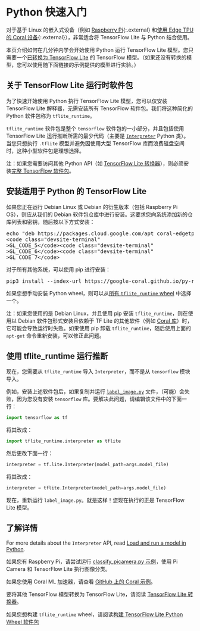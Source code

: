 # Python 快速入门

对于基于 Linux 的嵌入式设备（例如 [Raspberry Pi](https://www.raspberrypi.org/){:.external} 和[使用 Edge TPU 的 Coral 设备](https://coral.withgoogle.com/){:.external}），非常适合将 TensorFlow Lite 与 Python 结合使用。

本页介绍如何在几分钟内学会开始使用 Python 运行 TensorFlow Lite 模型。您只需要一个[已转换为 TensorFlow Lite](../convert/) 的 TensorFlow 模型。（如果还没有转换的模型，您可以使用随下面链接的示例提供的模型进行实验。）

## 关于 TensorFlow Lite 运行时软件包

为了快速开始使用 Python 执行 TensorFlow Lite 模型，您可以仅安装 TensorFlow Lite 解释器，无需安装所有 TensorFlow 软件包。我们将这种简化的 Python 软件包称为 `tflite_runtime`。

`tflite_runtime` 软件包是整个 `tensorflow` 软件包的一小部分，并且包括使用 TensorFlow Lite 运行推断所需的最少代码（主要是 [`Interpreter`](https://www.tensorflow.org/api_docs/python/tf/lite/Interpreter) Python 类）。当您只想执行 `.tflite` 模型并避免因使用大型 TensorFlow 库而浪费磁盘空间时，这种小型软件包是理想选择。

注：如果您需要访问其他 Python API（如 [TensorFlow Lite 转换器](../convert/python_api.md)），则必须安装[完整 TensorFlow 软件包](https://www.tensorflow.org/install/)。

## 安装适用于 Python 的 TensorFlow Lite

如果您正在运行 Debian Linux 或 Debian 的衍生版本（包括 Raspberry Pi OS），则应从我们的 Debian 软件包仓库中进行安装。这要求您向系统添加新的仓库列表和密钥，随后按以下方式安装：

<pre class="devsite-terminal">echo "deb https://packages.cloud.google.com/apt coral-edgetpu-stable main" | sudo tee /etc/apt/sources.list.d/coral-edgetpu.list
&lt;code class="devsite-terminal"
&gt;GL_CODE_5&lt;/code&gt;&lt;code class="devsite-terminal"
&gt;GL_CODE_6&lt;/code&gt;&lt;code class="devsite-terminal"
&gt;GL_CODE_7&lt;/code&gt;
</pre>

对于所有其他系统，可以使用 pip 进行安装：

<pre class="devsite-terminal devsite-click-to-copy">pip3 install --index-url https://google-coral.github.io/py-repo/ tflite_runtime
</pre>

如果您想手动安装 Python wheel，则可以从[所有 `tflite_runtime` wheel](https://github.com/google-coral/pycoral/releases/) 中选择一个。

注：如果您使用的是 Debian Linux，并且使用 pip 安装 `tflite_runtime`，则在使用以 Debian 软件包形式安装且依赖于 TF Lite 的其他软件（例如 [Coral 库](https://coral.ai/software/)）时，它可能会导致运行时失败。如果使用 pip 卸载 `tflite_runtime`，随后使用上面的 `apt-get` 命令重新安装，可以修正此问题。

## 使用 tflite_runtime 运行推断

现在，您需要从 `tflite_runtime` 导入 `Interpreter`，而不是从 `tensorflow` 模块导入。

例如，安装上述软件包后，如果复制并运行 [`label_image.py`](https://github.com/tensorflow/tensorflow/tree/master/tensorflow/lite/examples/python/) 文件，（可能）会失败，因为您没有安装 `tensorflow` 库。要解决此问题，请编辑该文件中的下面一行：

```python
import tensorflow as tf
```

将其改成：

```python
import tflite_runtime.interpreter as tflite
```

然后更改下面一行：

```python
interpreter = tf.lite.Interpreter(model_path=args.model_file)
```

将其改成：

```python
interpreter = tflite.Interpreter(model_path=args.model_file)
```

现在，重新运行 `label_image.py`。就是这样！您现在执行的正是 TensorFlow Lite 模型。

## 了解详情

For more details about the `Interpreter` API, read [Load and run a model in Python](inference.md#load-and-run-a-model-in-python).

如果您有 Raspberry Pi，请尝试运行 [classify_picamera.py 示例](https://github.com/tensorflow/examples/tree/master/lite/examples/image_classification/raspberry_pi)，使用 Pi Camera 和 TensorFlow Lite 执行图像分类。

如果您使用 Coral ML 加速器，请查看 [GitHub 上的 Coral 示例](https://github.com/google-coral/tflite/tree/master/python/examples)。

要将其他 TensorFlow 模型转换为 TensorFlow Lite，请阅读 [TensorFlow Lite 转换器](../convert/)。

如果您想构建 `tflite_runtime` wheel，请阅读[构建 TensorFlow Lite Python Wheel 软件包](build_cmake_pip.md)
